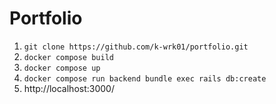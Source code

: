 # Portfolio

1. `git clone https://github.com/k-wrk01/portfolio.git`
2. `docker compose build`
3. `docker compose up`
4. `docker compose run backend bundle exec rails db:create`
5. http://localhost:3000/
